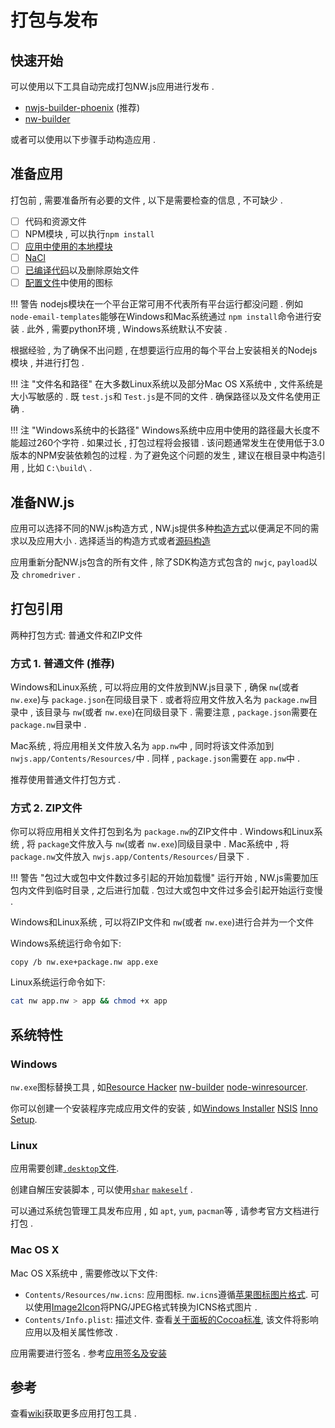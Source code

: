 # 打包与发布

## 快速开始

可以使用以下工具自动完成打包NW.js应用进行发布 . 

* [nwjs-builder-phoenix](https://github.com/evshiron/nwjs-builder-phoenix) (推荐)
* [nw-builder](https://github.com/nwjs-community/nw-builder)

或者可以使用以下步骤手动构造应用 . 

## 准备应用

打包前 , 需要准备所有必要的文件 , 以下是需要检查的信息 , 不可缺少 . 

* [ ] 代码和资源文件
* [ ] NPM模块 , 可以执行`npm install`
* [ ] [应用中使用的本地模块](Advanced/Use-Native-Node-Modules.md)
* [ ] [NaCl](Advanced/Use-NaCl-in-NW.js.md)
* [ ] [已编译代码](Advanced/Protect-JavaScript-Source-Code.md)以及删除原始文件
* [ ] [配置文件](../References/Manifest-Format.md#icon)中使用的图标

!!! 警告
	nodejs模块在一个平台正常可用不代表所有平台运行都没问题 . 例如 `node-email-templates`能够在Windows和Mac系统通过 `npm install`命令进行安装 . 此外 , 需要python环境 , Windows系统默认不安装 . 
    
根据经验 , 为了确保不出问题 , 在想要运行应用的每个平台上安装相关的Nodejs模块 , 并进行打包 . 

!!! 注 "文件名和路径"
	在大多数Linux系统以及部分Mac OS X系统中 , 文件系统是大小写敏感的 . 既 `test.js`和 `Test.js`是不同的文件 . 确保路径以及文件名使用正确 . 

!!! 注 "Windows系统中的长路径"
	Windows系统中应用中使用的路径最大长度不能超过260个字符 . 如果过长 , 打包过程将会报错 . 该问题通常发生在使用低于3.0版本的NPM安装依赖包的过程 . 为了避免这个问题的发生 , 建议在根目录中构造引用 , 比如 `C:\build\` . 

## 准备NW.js

应用可以选择不同的NW.js构造方式 , NW.js提供多种[构造方式](Advanced/Build-Flavors.md)以便满足不同的需求以及应用大小 . 选择适当的构造方式或者[源码构造](../For-Developers/Building-NW.js.md)

应用重新分配NW.js包含的所有文件 , 除了SDK构造方式包含的 `nwjc`, `payload`以及 `chromedriver` . 


## 打包引用

两种打包方式: 普通文件和ZIP文件

### 方式 1. 普通文件 (推荐)

Windows和Linux系统 , 可以将应用的文件放到NW.js目录下 , 确保 `nw`(或者 `nw.exe`)与 `package.json`在同级目录下 . 或者将应用文件放入名为 `package.nw`目录中 , 该目录与 `nw`(或者 `nw.exe`)在同级目录下 . 需要注意 , `package.json`需要在 `package.nw`目录中 . 

Mac系统 , 将应用相关文件放入名为 `app.nw`中 , 同时将该文件添加到 `nwjs.app/Contents/Resources/`中 . 同样 , `package.json`需要在 `app.nw`中 . 

推荐使用普通文件打包方式 . 

### 方式 2. ZIP文件

你可以将应用相关文件打包到名为 `package.nw`的ZIP文件中 . Windows和Linux系统 , 将 `package`文件放入与 `nw`(或者 `nw.exe`)同级目录中 . Mac系统中 , 将 `package.nw`文件放入 `nwjs.app/Contents/Resources/`目录下 . 

!!! 警告 "包过大或包中文件数过多引起的开始加载慢"
	运行开始 , NW.js需要加压包内文件到临时目录 , 之后进行加载 . 包过大或包中文件过多会引起开始运行变慢 . 

Windows和Linux系统 , 可以将ZIP文件和 `nw`(或者 `nw.exe`)进行合并为一个文件

Windows系统运行命令如下:
```batch
copy /b nw.exe+package.nw app.exe
```
Linux系统运行命令如下:
```bash
cat nw app.nw > app && chmod +x app 
```

## 系统特性

### Windows

`nw.exe`图标替换工具 , 如[Resource Hacker](http://www.angusj.com/resourcehacker/) [nw-builder](https://github.com/mllrsohn/node-webkit-builder) [node-winresourcer](https://github.com/felicienfrancois/node-winresourcer).

你可以创建一个安装程序完成应用文件的安装 , 如[Windows Installer](https://msdn.microsoft.com/en-us/library/cc185688(VS.85).aspx) [NSIS](http://nsis.sourceforge.net/Main_Page) [Inno Setup](http://www.jrsoftware.org/isinfo.php).

### Linux

应用需要创建[`.desktop`文件](https://wiki.archlinux.org/index.php/Desktop_Entries).

创建自解压安装脚本 , 可以使用[`shar`](https://en.wikipedia.org/wiki/Shar) [`makeself`](http://stephanepeter.com/makeself/) . 

可以通过系统包管理工具发布应用 , 如 `apt`, `yum`, `pacman`等 , 请参考官方文档进行打包 . 

### Mac OS X

Mac OS X系统中 , 需要修改以下文件:

* `Contents/Resources/nw.icns`: 应用图标. `nw.icns`遵循[苹果图标图片格式](https://en.wikipedia.org/wiki/Apple_Icon_Image_format). 可以使用[Image2Icon](http://www.img2icnsapp.com/)将PNG/JPEG格式转换为ICNS格式图片 .
* `Contents/Info.plist`: 描述文件. 查看[关于面板的Cocoa标准](http://cocoadevcentral.com/articles/000071.php), 该文件将影响应用以及相关属性修改 .

应用需要进行签名 . 参考[应用签名及安装](https://developer.apple.com/library/mac/documentation/IDEs/Conceptual/AppDistributionGuide/DistributingApplicationsOutside/DistributingApplicationsOutside.html)              

## 参考

查看[wiki](https://github.com/nwjs/nw.js/wiki/How-to-package-and-distribute-your-apps)获取更多应用打包工具 .
